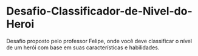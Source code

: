 # Desafio-Classificador-de-Nivel-do-Heroi
Desafio proposto pelo professor Felipe, onde você deve classificar o nível de um herói com base em suas características e habilidades.
